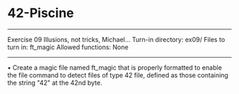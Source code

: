 # 42-Piscine
************************************************************************************
Exercise 09
Illusions, not tricks, Michael...
Turn-in directory: ex09/
Files to turn in: ft_magic
Allowed functions: None
************************************************************************************
• Create a magic file named ft_magic that is properly formatted to enable the
file command to detect files of type 42 file, defined as those containing the
string "42" at the 42nd byte.